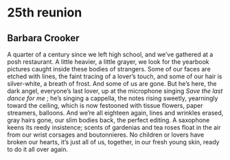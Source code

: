 # 25th reunion
## Barbara Crooker
A quarter of a century
since we left high school,
and we’ve gathered at a posh restaurant.
A little heavier, a little grayer,
we look for the yearbook pictures
caught inside these bodies of strangers.
Some of our faces are etched with lines,
the faint tracing of a lover’s touch,
and some of our hair is silver-white,
a breath of frost. And some of us are gone.
But he’s here, the dark angel,
everyone’s last lover, up at the microphone
singing _Save the last dance for me_ ;
he’s singing a cappella, the notes rising
sweetly, yearningly toward the ceiling,
which is now festooned with tissue flowers,
paper streamers, balloons.
And we’re all eighteen again,
lines and wrinkles erased, gray hairs gone,
our slim bodies back, the perfect editing.
A saxophone keens its reedy insistence;
scents of gardenias and tea roses float in the air
from our wrist corsages and boutonnieres.
No children or lovers have broken our hearts,
it’s just all of us, together,
in our fresh young skin,
ready to do it all over again.